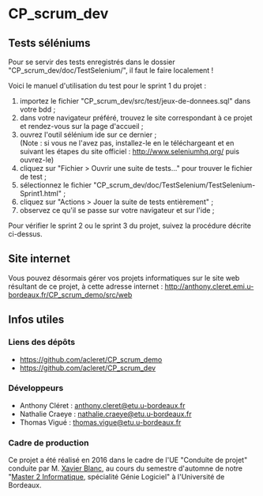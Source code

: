 # CP_scrum_dev

## Tests séléniums ##


Pour se servir des tests enregistrés dans le dossier "CP_scrum_dev/doc/TestSelenium/", il faut le faire localement !


Voici le manuel d'utilisation du test pour le sprint 1 du projet :
  1. importez le fichier "CP_scrum_dev/src/test/jeux-de-donnees.sql" dans votre bdd ;
  2. dans votre navigateur préféré, trouvez le site correspondant à ce projet et rendez-vous sur la page d'accueil ;
  3. ouvrez l'outil sélénium ide sur ce dernier ;  
    (Note : si vous ne l'avez pas, installez-le en le téléchargeant et en suivant les étapes du site officiel : http://www.seleniumhq.org/ puis ouvrez-le)
  4. cliquez sur "Fichier > Ouvrir une suite de tests..." pour trouver le fichier de test ;
  5. sélectionnez le fichier "CP_scrum_dev/doc/TestSelenium/TestSelenium-Sprint1.html" ;
  6. cliquez sur "Actions > Jouer la suite de tests entièrement" ;
  7. observez ce qu'il se passe sur votre navigateur et sur l'ide ;



Pour vérifier le sprint 2 ou le sprint 3 du projet, suivez la procédure décrite ci-dessus.


## Site internet ##


Vous pouvez désormais gérer vos projets informatiques sur le site web résultant de ce projet, à cette adresse internet : 
  http://anthony.cleret.emi.u-bordeaux.fr/CP_scrum_demo/src/web


## Infos utiles ##


### Liens des dépôts ###

* https://github.com/acleret/CP_scrum_demo
* https://github.com/acleret/CP_scrum_dev

### Développeurs ###

* Anthony Cléret : anthony.cleret@etu.u-bordeaux.fr
* Nathalie Craeye : nathalie.craeye@etu.u-bordeaux.fr
* Thomas Vigué : thomas.vigue@etu.u-bordeaux.fr

### Cadre de production ###

Ce projet a été réalisé en 2016 dans le cadre de l'UE "Conduite de projet" conduite par M. [Xavier Blanc](http://www.labri.fr/perso/xblanc/), au cours du semestre d'automne de notre "[Master 2 Informatique](https://www.u-bordeaux.fr/formation/2016/PRMA_68/informatique), spécialité Génie Logiciel" à l'Université de Bordeaux.
